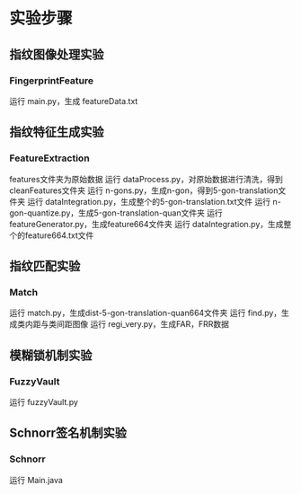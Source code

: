 # 实验步骤
## 指纹图像处理实验
### FingerprintFeature
运行 main.py，生成 featureData.txt
## 指纹特征生成实验
### FeatureExtraction 
features文件夹为原始数据
运行 dataProcess.py，对原始数据进行清洗，得到cleanFeatures文件夹
运行 n-gons.py，生成n-gon，得到5-gon-translation文件夹
运行 dataIntegration.py，生成整个的5-gon-translation.txt文件
运行 n-gon-quantize.py，生成5-gon-translation-quan文件夹
运行 featureGenerator.py，生成feature664文件夹
运行 dataIntegration.py，生成整个的feature664.txt文件
## 指纹匹配实验
### Match
运行 match.py，生成dist-5-gon-translation-quan664文件夹
运行 find.py，生成类内距与类间距图像
运行 regi_very.py，生成FAR，FRR数据
## 模糊锁机制实验
### FuzzyVault
运行 fuzzyVault.py
## Schnorr签名机制实验
### Schnorr
运行 Main.java
